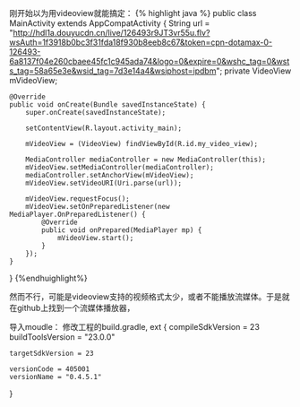 刚开始以为用videoview就能搞定：
{% highlight java %}
public class MainActivity extends AppCompatActivity {
    String url = "http://hdl1a.douyucdn.cn/live/126493r9JT3vr55u.flv?wsAuth=1f3918b0bc3f31fda18f930b8eeb8c67&token=cpn-dotamax-0-126493-6a8137f04e260cbaee45fc1c945ada74&logo=0&expire=0&wshc_tag=0&wsts_tag=58a65e3e&wsid_tag=7d3e14a4&wsiphost=ipdbm";
    private VideoView mVideoView;

    @Override
    public void onCreate(Bundle savedInstanceState) {
        super.onCreate(savedInstanceState);

        setContentView(R.layout.activity_main);

        mVideoView = (VideoView) findViewById(R.id.my_video_view);

        MediaController mediaController = new MediaController(this);
        mVideoView.setMediaController(mediaController);
        mediaController.setAnchorView(mVideoView);
        mVideoView.setVideoURI(Uri.parse(url));

        mVideoView.requestFocus();
        mVideoView.setOnPreparedListener(new MediaPlayer.OnPreparedListener() {
            @Override
            public void onPrepared(MediaPlayer mp) {
                mVideoView.start();
            }
        });
    }
}
{%endhuighlight%}

然而不行，可能是videoview支持的视频格式太少，或者不能播放流媒体。于是就在github上找到一个流媒体播放器，

导入moudle：
修改工程的build.gradle,
ext {
    compileSdkVersion = 23
    buildToolsVersion = "23.0.0"

    targetSdkVersion = 23

    versionCode = 405001
    versionName = "0.4.5.1"
}
